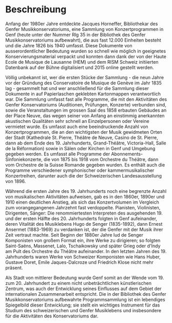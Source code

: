 # Beschreibung
Anfang der 1980er Jahre entdeckte Jacques Horneffer, Bibliothekar des Genfer Musikkonservatoriums, eine Sammlung von Konzertprogrammen in Genf (heute unter der Nummer Rlg 35 in der Bibliothek des Genfer Musikkonservatoriums aufbewahrt), die aus fast 12.000 Einheiten besteht und die Jahre 1826 bis 1940 umfasst. Diese Dokumente von ausserordentlicher Bedeutung wurden so schnell wie möglich in geeignetes Konservierungsmaterial verpackt und konnten dann dank der von der Haute Ecole de Musique de Lausanne (HEM) und dem RISM Schweiz initiierten Datenbank auf der Bühne digitalisiert und 2015 online gestellt werden.

Völlig unbekannt ist, wer die ersten Stücke der Sammlung - die neun Jahre vor der Gründung des Conservatoire de Musique de Genève im Jahr 1835 lag - gesammelt hat und wer anschließend für die Sammlung dieser Dokumente in auf Papierlaschen geklebten Kartonmappen verantwortlich war. Die Sammlung umfasst fast alle Programme, die mit den Aktivitäten des Genfer Konservatoriums (Auditionen, Prüfungen, Konzerte) verbunden sind, sowie die Veranstaltungen im grossen Saal des 1858 erbauten Gebäudes an der Place Neuve, das wegen seiner von Anfang an einstimmig anerkannten akustischen Qualitäten sehr schnell an Einzelpersonen oder Vereine vermietet wurde. Es umfasst auch eine beeindruckende Anzahl von Konzertprogrammen, die an den wichtigsten der Musik gewidmeten Orten der Stadt (Kathedrale St. Pierre, Théâtre de Neuve, Casino de St. Pierre, dann ab dem Ende des 19. Jahrhunderts, Grand-Théâtre, Victoria-Hall, Salle de la Réformation) sowie in Sälen oder Kirchen in Genf und Umgebung gegeben werden. Es umfasst alle Programme der Abonnements-Sinfoniekonzerte, die von 1875 bis 1918 vom Orchestre du Théâtre, dann vom Orchestre de la Suisse Romande gegeben wurden. Es enthält auch die Programme verschiedener symphonischer oder kammermusikalischer Konzertreihen, darunter auch die der Schweizerischen Landesausstellung von 1896.

Während die ersten Jahre des 19. Jahrhunderts noch eine begrenzte Anzahl von musikalischen Aktivitäten aufweisen, gab es in den 1860er, 1890er und 1910 einen deutlichen Anstieg, als sich das Konzertvolumen im Vergleich zum vorangegangenen Jahrzehnt fast verdoppelte. Pianisten, Violinisten, Dirigenten, Sänger: Die renommiertesten Interpreten des ausgehenden 19. und der ersten Hälfte des 20. Jahrhunderts folgten in Genf aufeinander, deren Vitalität des Musiklebens Hugo de Senger (1835-1892), dann Ernest Ansermet (1883-1969) zu verdanken ist, der die Genfer mit der Musik ihrer Zeit vertraut machte. Seit Beginn der 1880er Jahre lud de Senger Komponisten von großem Format ein, ihre Werke zu dirigieren; so folgten Saint-Saëns, Massenet, Lalo, Tschaikowsky und später Grieg oder d'Indy am Pult des Orchestre du Théâtre aufeinander. In den letzten Jahren des 19. Jahrhunderts waren Werke von Schweizer Komponisten wie Hans Huber, Gustave Doret, Emile Jaques-Dalcroze und Friedrich Klose nicht mehr präsent.

Als Stadt von mittlerer Bedeutung wurde Genf somit an der Wende vom 19. zum 20. Jahrhundert zu einem nicht unbeträchtlichen künstlerischen Zentrum, was auch der Entwicklung seines Einflusses auf dem Gebiet der internationalen Zusammenarbeit entspricht. Die in der Bibliothek des Genfer Musikkonservatoriums aufbewahrte Programmsammlung ist ein lebendiges Spiegelbild dieser Entwicklung; sie stellt ein wichtiges Instrument für das Studium des schweizerischen und Genfer Musiklebens und insbesondere für die Aktivitäten des Konservatoriums dar.
